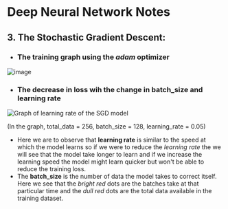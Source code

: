 # Deep Neural Network Notes
## 3. The Stochastic Gradient Descent:
- ### The training graph using the *adam* optimizer
![image](https://github.com/SonuAlex/Kaggle-Courses-and-Competition/assets/90763758/e91e7742-cb8c-4f77-83a9-15b2611b32ce)
- ### The decrease in loss wih the change in batch_size and learning rate
![Graph of learning rate of the SGD model](https://github.com/SonuAlex/Kaggle-Courses-and-Competition/assets/90763758/48fe59ca-f819-4efe-87f2-5711476dd812)

(In the graph, total_data = 256, batch_size = 128, learning_rate = 0.05)

- Here we are to observe that **learning rate** is similar to the speed at which the model learns so if we were to reduce the *learning rate* the we will see that the model take longer to learn and if we increase the learning speed the model might learn quicker but won't be able to reduce the training loss.
- The **batch_size** is the number of data the model takes to correct itself. Here we see that the *bright red* dots are the batches take at that particular time and the *dull red* dots are the total data available in the training dataset.
